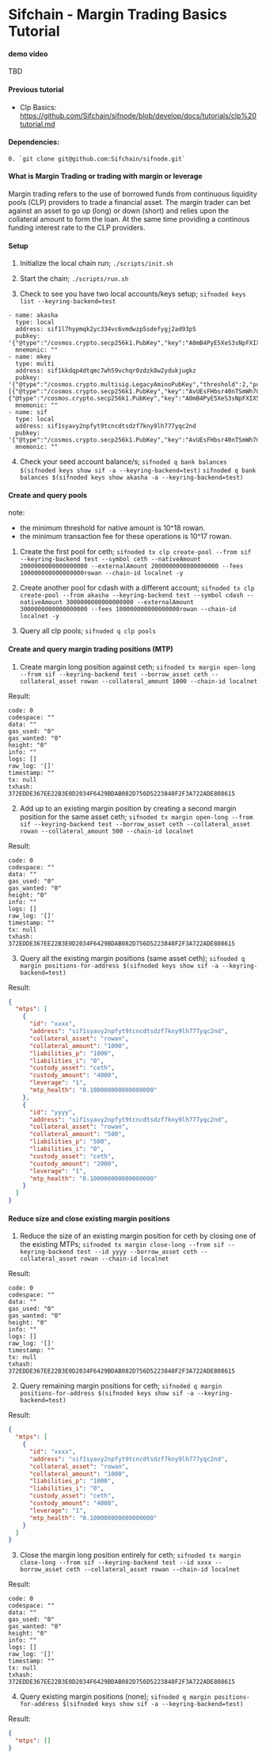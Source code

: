 # Sifchain - Margin Trading Basics Tutorial

#### demo video

TBD

#### Previous tutorial

* Clp Basics: https://github.com/Sifchain/sifnode/blob/develop/docs/tutorials/clp%20tutorial.md

#### Dependencies:

    0. `git clone git@github.com:Sifchain/sifnode.git`

#### What is Margin Trading or trading with margin or leverage

Margin trading refers to the use of borrowed funds from continuous liquidity pools (CLP) providers 
to trade a financial asset. The margin trader can bet against an asset to go up (long) or down (short) and 
relies upon the collateral amount to form the loan.
At the same time providing a continous funding interest rate to the CLP providers. 

#### Setup

1. Initialize the local chain run; `./scripts/init.sh`

2. Start the chain; `./scripts/run.sh`

3. Check to see you have two local accounts/keys setup; `sifnoded keys list --keyring-backend=test`

```
- name: akasha
  type: local
  address: sif1l7hypmqk2yc334vc6vmdwzp5sdefygj2ad93p5
  pubkey: '{"@type":"/cosmos.crypto.secp256k1.PubKey","key":"A0mB4PyE5XeS3sNpFXIX536INyNoJHkMu1DEQ8FgH8Mq"}'
  mnemonic: ""
- name: mkey
  type: multi
  address: sif1kkdqp4dtqmc7wh59vchqr0zdzk8w2ydukjugkz
  pubkey: '{"@type":"/cosmos.crypto.multisig.LegacyAminoPubKey","threshold":2,"public_keys":[{"@type":"/cosmos.crypto.secp256k1.PubKey","key":"AvUEsFHbsr40nTSmWh7CWYRZHGwf4cpRLtJlaRO4VAoq"},{"@type":"/cosmos.crypto.secp256k1.PubKey","key":"A0mB4PyE5XeS3sNpFXIX536INyNoJHkMu1DEQ8FgH8Mq"}]}'
  mnemonic: ""
- name: sif
  type: local
  address: sif1syavy2npfyt9tcncdtsdzf7kny9lh777yqc2nd
  pubkey: '{"@type":"/cosmos.crypto.secp256k1.PubKey","key":"AvUEsFHbsr40nTSmWh7CWYRZHGwf4cpRLtJlaRO4VAoq"}'
  mnemonic: ""
```

4. Check your seed account balance/s;
   `sifnoded q bank balances $(sifnoded keys show sif -a --keyring-backend=test)`
   `sifnoded q bank balances $(sifnoded keys show akasha -a --keyring-backend=test)`

#### Create and query pools

note: 
* the minimum threshold for native amount is 10^18 rowan.
* the minimum transaction fee for these operations is 10^17 rowan.

1. Create the first pool for ceth; 
`sifnoded tx clp create-pool --from sif --keyring-backend test --symbol ceth --nativeAmount 2000000000000000000 --externalAmount 2000000000000000000 --fees 100000000000000000rowan --chain-id localnet -y`

2. Create another pool for cdash with a different account; 
`sifnoded tx clp create-pool --from akasha --keyring-backend test --symbol cdash --nativeAmount 3000000000000000000 --externalAmount 3000000000000000000 --fees 100000000000000000rowan --chain-id localnet -y`

3. Query all clp pools; `sifnoded q clp pools`

#### Create and query margin trading positions (MTP)

1. Create margin long position against ceth;
`sifnoded tx margin open-long --from sif --keyring-backend test --borrow_asset ceth --collateral_asset rowan --collateral_amount 1000 --chain-id localnet`

Result:
```
code: 0
codespace: ""
data: ""
gas_used: "0"
gas_wanted: "0"
height: "0"
info: ""
logs: []
raw_log: '[]'
timestamp: ""
tx: null
txhash: 372EDDE367EE22B3E0D2034F6429BDAB082D756D5223848F2F3A722ADE808615
```

2. Add up to an existing margin position by creating a second margin position for the same asset ceth;
`sifnoded tx margin open-long --from sif --keyring-backend test --borrow_asset ceth --collateral_asset rowan --collateral_amount 500 --chain-id localnet`

Result:
```
code: 0
codespace: ""
data: ""
gas_used: "0"
gas_wanted: "0"
height: "0"
info: ""
logs: []
raw_log: '[]'
timestamp: ""
tx: null
txhash: 372EDDE367EE22B3E0D2034F6429BDAB082D756D5223848F2F3A722ADE808615
```

3. Query all the existing margin positions (same asset ceth);
`sifnoded q margin positions-for-address $(sifnoded keys show sif -a --keyring-backend=test)`

Result:
```json
{
  "mtps": [
    {
      "id": "xxxx",
      "address": "sif1syavy2npfyt9tcncdtsdzf7kny9lh777yqc2nd",
      "collateral_asset": "rowan",
      "collateral_amount": "1000",
      "liabilities_p": "1000",
      "liabilities_i": "0",
      "custody_asset": "ceth",
      "custody_amount": "4000",
      "leverage": "1",
      "mtp_health": "0.100000000000000000"
    },
    {
      "id": "yyyy",
      "address": "sif1syavy2npfyt9tcncdtsdzf7kny9lh777yqc2nd",
      "collateral_asset": "rowan",
      "collateral_amount": "500",
      "liabilities_p": "500",
      "liabilities_i": "0",
      "custody_asset": "ceth",
      "custody_amount": "2000",
      "leverage": "1",
      "mtp_health": "0.100000000000000000"
    }
  ]
}
```

#### Reduce size and close existing margin positions

1. Reduce the size of an existing margin position for ceth by closing one of the existing MTPs;
`sifnoded tx margin close-long --from sif --keyring-backend test --id yyyy --borrow_asset ceth --collateral_asset rowan --chain-id localnet`

Result:
```
code: 0
codespace: ""
data: ""
gas_used: "0"
gas_wanted: "0"
height: "0"
info: ""
logs: []
raw_log: '[]'
timestamp: ""
tx: null
txhash: 372EDDE367EE22B3E0D2034F6429BDAB082D756D5223848F2F3A722ADE808615
```

2. Query remaining margin positions for ceth;
`sifnoded q margin positions-for-address $(sifnoded keys show sif -a --keyring-backend=test)`

Result:
```json
{
  "mtps": [
    {
      "id": "xxxx",
      "address": "sif1syavy2npfyt9tcncdtsdzf7kny9lh777yqc2nd",
      "collateral_asset": "rowan",
      "collateral_amount": "1000",
      "liabilities_p": "1000",
      "liabilities_i": "0",
      "custody_asset": "ceth",
      "custody_amount": "4000",
      "leverage": "1",
      "mtp_health": "0.100000000000000000"
    }
  ]
}
```

3. Close the margin long position entirely for ceth;
`sifnoded tx margin close-long --from sif --keyring-backend test --id xxxx --borrow_asset ceth --collateral_asset rowan --chain-id localnet`

Result:
```
code: 0
codespace: ""
data: ""
gas_used: "0"
gas_wanted: "0"
height: "0"
info: ""
logs: []
raw_log: '[]'
timestamp: ""
tx: null
txhash: 372EDDE367EE22B3E0D2034F6429BDAB082D756D5223848F2F3A722ADE808615
```

4. Query existing margin positions (none);
`sifnoded q margin positions-for-address $(sifnoded keys show sif -a --keyring-backend=test)`

Result:
```json
{
  "mtps": []
}
```
